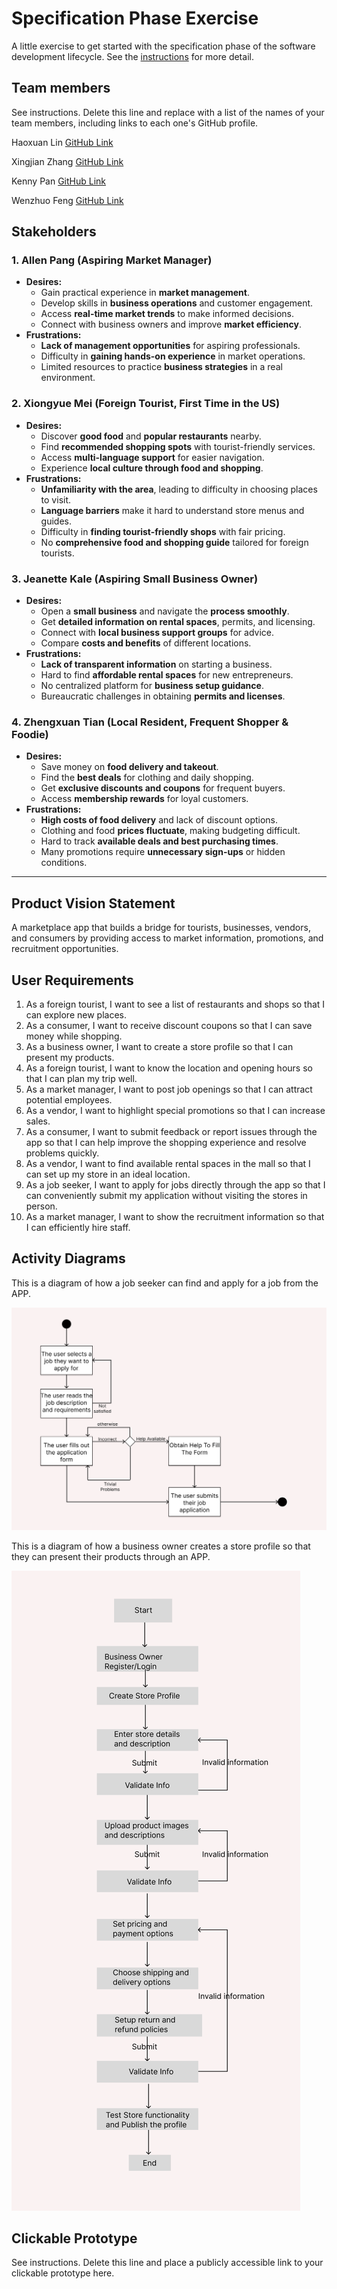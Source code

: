 # Specification Phase Exercise

A little exercise to get started with the specification phase of the software development lifecycle. See the [instructions](instructions.md) for more detail.

## Team members

See instructions. Delete this line and replace with a list of the names of your team members, including links to each one's GitHub profile.

Haoxuan Lin [GitHub Link](https://github.com/Echoudexigaigu)

Xingjian Zhang [GitHub Link](https://github.com/ScottZXJ123)

Kenny Pan [GitHub Link](https://github.com/kenny-pan)

Wenzhuo Feng [GitHub Link](https://github.com/BillBBle)

## Stakeholders

### **1. Allen Pang (Aspiring Market Manager)**
- **Desires:**
  - Gain practical experience in **market management**.
  - Develop skills in **business operations** and customer engagement.
  - Access **real-time market trends** to make informed decisions.
  - Connect with business owners and improve **market efficiency**.
- **Frustrations:**
  - **Lack of management opportunities** for aspiring professionals.
  - Difficulty in **gaining hands-on experience** in market operations.
  - Limited resources to practice **business strategies** in a real environment.

### **2. Xiongyue Mei (Foreign Tourist, First Time in the US)**
- **Desires:**
  - Discover **good food** and **popular restaurants** nearby.
  - Find **recommended shopping spots** with tourist-friendly services.
  - Access **multi-language support** for easier navigation.
  - Experience **local culture through food and shopping**.
- **Frustrations:**
  - **Unfamiliarity with the area**, leading to difficulty in choosing places to visit.
  - **Language barriers** make it hard to understand store menus and guides.
  - Difficulty in **finding tourist-friendly shops** with fair pricing.
  - No **comprehensive food and shopping guide** tailored for foreign tourists.

### **3. Jeanette Kale (Aspiring Small Business Owner)**
- **Desires:**
  - Open a **small business** and navigate the **process smoothly**.
  - Get **detailed information on rental spaces**, permits, and licensing.
  - Connect with **local business support groups** for advice.
  - Compare **costs and benefits** of different locations.
- **Frustrations:**
  - **Lack of transparent information** on starting a business.
  - Hard to find **affordable rental spaces** for new entrepreneurs.
  - No centralized platform for **business setup guidance**.
  - Bureaucratic challenges in obtaining **permits and licenses**.

### **4. Zhengxuan Tian (Local Resident, Frequent Shopper & Foodie)**
- **Desires:**
  - Save money on **food delivery and takeout**.
  - Find the **best deals** for clothing and daily shopping.
  - Get **exclusive discounts and coupons** for frequent buyers.
  - Access **membership rewards** for loyal customers.
- **Frustrations:**
  - **High costs of food delivery** and lack of discount options.
  - Clothing and food **prices fluctuate**, making budgeting difficult.
  - Hard to track **available deals and best purchasing times**.
  - Many promotions require **unnecessary sign-ups** or hidden conditions.

---



## Product Vision Statement

A marketplace app that builds a bridge for tourists, businesses, vendors, and consumers by providing access to market information, promotions, and recruitment opportunities.

## User Requirements

1. As a foreign tourist, I want to see a list of restaurants and shops so that I can explore new places.
2. As a consumer, I want to receive discount coupons so that I can save money while shopping.
3. As a business owner, I want to create a store profile so that I can present my products.
4. As a foreign tourist, I want to know the location and opening hours so that I can plan my trip well.
5. As a market manager, I want to post job openings so that I can attract potential employees.
6. As a vendor, I want to highlight special promotions so that I can increase sales.
7. As a consumer, I want to submit feedback or report issues through the app so that I can help improve the shopping experience and resolve problems quickly.
8. As a vendor, I want to find available rental spaces in the mall so that I can set up my store in an ideal location.
9. As a job seeker, I want to apply for jobs directly through the app so that I can conveniently submit my application without visiting the stores in person.
10. As a market manager, I want to show the recruitment information so that I can efficiently hire staff.

## Activity Diagrams

This is a diagram of how a job seeker can find and apply for a job from the APP.

![UML](assets/UML1.jpg)

This is a diagram of how a business owner creates a store profile so that they can present their products through an APP.

![UML](assets/UML2.jpg)

## Clickable Prototype

See instructions. Delete this line and place a publicly accessible link to your clickable prototype here.
